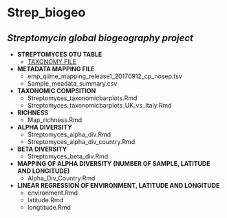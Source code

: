# Strep_biogeo
## _Streptomycin global biogeography project_

* **STREPTOMYCES OTU TABLE**
    * [TAXONOMY FILE](https://drive.google.com/file/d/1Cr1fjyM9MNazcv-yzV966DziyrzHdXsY/view?usp=drive_link)
* **METADATA MAPPING FILE**
  * emp_qiime_mapping_release1_20170912_cp_nosep.tsv
  * Sample_meadata_summary.csv 
* **TAXONOMIC COMPSITION**
    * Streptomyces_taxonomicbarplots.Rmd
    * Streptomyces_taxonomicbarplots_UK_vs_Italy.Rmd
* **RICHNESS**
    * Map_richness.Rmd
* **ALPHA DIVERSITY**
    * Streptomyces_alpha_div.Rmd
    * Streptomyces_alpha_div_country.Rmd
* **BETA DIVERSITY**
    * Streptomyces_beta_div.Rmd
* **MAPPING OF ALPHA DIVERSITY (NUMBER OF SAMPLE, LATITUDE AND LONGITUDE)**
    * Alpha_Div_Country.Rmd
* **LINEAR REGRESSION OF ENVIRONMENT, LATITUDE AND LONGITUDE**
    * environment.Rmd
    * latitude.Rmd
    * longtitude.Rmd
